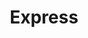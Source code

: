 ---
title: "Express"
url: /ciudad-autonoma-de-buenos-aires/express-avenida-emilio-castro/
shop: Supermarkt
---